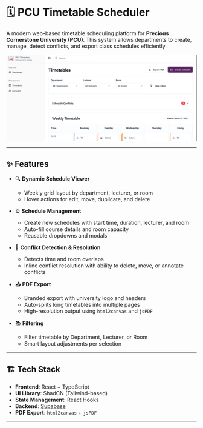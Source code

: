 # 🗓️ PCU Timetable Scheduler

A modern web-based timetable scheduling platform for **Precious Cornerstone University (PCU)**. This system allows departments to create, manage, detect conflicts, and export class schedules efficiently.

![Preview Screenshot](./preview.png)

---

## ✨ Features

- 🔍 **Dynamic Schedule Viewer**
  - Weekly grid layout by department, lecturer, or room
  - Hover actions for edit, move, duplicate, and delete

- ⚙️ **Schedule Management**
  - Create new schedules with start time, duration, lecturer, and room
  - Auto-fill course details and room capacity
  - Reusable dropdowns and modals

- 🚨 **Conflict Detection & Resolution**
  - Detects time and room overlaps
  - Inline conflict resolution with ability to delete, move, or annotate conflicts

- 📤 **PDF Export**
  - Branded export with university logo and headers
  - Auto-splits long timetables into multiple pages
  - High-resolution output using `html2canvas` and `jsPDF`

- 📚 **Filtering**
  - Filter timetable by Department, Lecturer, or Room
  - Smart layout adjustments per selection

---

## 🏗️ Tech Stack

- **Frontend**: React + TypeScript
- **UI Library**: ShadCN (Tailwind-based)
- **State Management**: React Hooks
- **Backend**: [Supabase](https://supabase.com/)
- **PDF Export**: `html2canvas` + `jsPDF`

---
